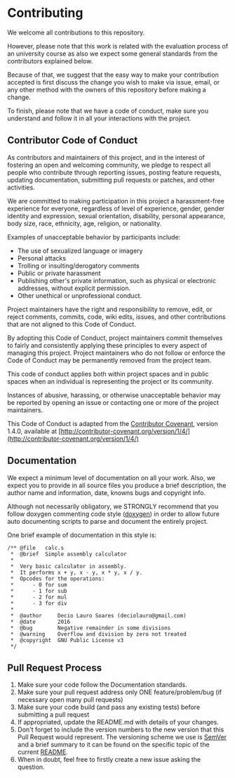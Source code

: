 # Contributing

We welcome all contributions to this repository.

However, please note that this work is related with the evaluation process of
an university course as also we expect some general standards from the
contributors explained below.

Because of that, we suggest that the easy way to make your contribution
accepted is first discuss the change you wish to make via issue, email, or any
other method with the owners of this repository before making a change.

To finish, please note that we have a code of conduct, make sure you
understand and follow it in all your interactions with the project.

## Contributor Code of Conduct

As contributors and maintainers of this project, and in the interest of
fostering an open and welcoming community, we pledge to respect all people who
contribute through reporting issues, posting feature requests, updating
documentation, submitting pull requests or patches, and other activities.

We are committed to making participation in this project a harassment-free
experience for everyone, regardless of level of experience, gender, gender
identity and expression, sexual orientation, disability, personal appearance,
body size, race, ethnicity, age, religion, or nationality.

Examples of unacceptable behavior by participants include:

* The use of sexualized language or imagery
* Personal attacks
* Trolling or insulting/derogatory comments
* Public or private harassment
* Publishing other's private information, such as physical or electronic
	addresses, without explicit permission.
* Other unethical or unprofessional conduct.

Project maintainers have the right and responsibility to remove, edit, or
reject comments, commits, code, wiki edits, issues, and other contributions
that are not aligned to this Code of Conduct.

By adopting this Code of Conduct, project maintainers commit themselves to
fairly and consistently applying these principles to every aspect of managing
this project. Project maintainers who do not follow or enforce the Code of
Conduct may be permanently removed from the project team.

This code of conduct applies both within project spaces and in public spaces
when an individual is representing the project or its community.

Instances of abusive, harassing, or otherwise unacceptable behavior may be
reported by opening an issue or contacting one or more of the project maintainers.

This Code of Conduct is adapted from the
[Contributor Covenant](http://contributor-covenant.org), version 1.4.0,
available at
[http://contributor-covenant.org/version/1/4/](http://contributor-covenant.org/version/1/4/)


## Documentation

We expect a minimum level of documentation on all your work. Also, we expect
you to provide in all source files you produce a brief description,
the author name and information, date, knowns bugs and copyright info.

Although not necessarily obligatory, we STRONGLY recommend that you follow
doxygen commenting code style ([doxygen](http://www.stack.nl/~dimitri/doxygen/))
 in order to allow future auto documenting scripts to parse and document the
entirely project.

One brief example of documentation in this style is:

```
/** @file 	calc.s
 *	@brief	Simple assembly calculator
 *	
 *	Very basic calculator in assembly.
 *	It performs x + y, x - y, x * y, x / y.
 *	Opcodes for the operations:
 *		- 0 for sum
 *		- 1 for sub
 *		- 2 for mul
 *		- 3 for div
 *
 *	@author		Decio Lauro Soares (deciolauro@gmail.com)
 *	@date		2016
 *	@bug		Negative remainder in some divisions
 *	@warning	Overflow and division by zero not treated
 * 	@copyright	GNU Public License v3
 */

```

## Pull Request Process

1. Make sure your code follow the Documentation standards.
2. Make sure your pull request address only ONE feature/problem/bug 
	(if necessary open many pull requests)
3. Make sure your code build (and pass any existing tests) before submitting
	a pull request
4. If appropriated, update the README.md with details of your changes.
5. Don't forget to include the version numbers to the new version that this
	Pull Request would represent. The versioning scheme we use is
	[SemVer](http://semver.org/) and a brief summary to it can be found on the
	specific topic of the current [README](README.md).
6. When in doubt, feel free to firstly create a new issue asking the question.
